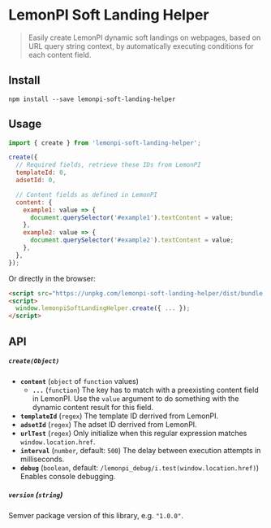 # LemonPI Soft Landing Helper

> Easily create LemonPI dynamic soft landings on webpages, based on URL query string context, by automatically executing conditions for each content field.

## Install

```shell
npm install --save lemonpi-soft-landing-helper
```

## Usage

```js
import { create } from 'lemonpi-soft-landing-helper';

create({
  // Required fields, retrieve these IDs from LemonPI
  templateId: 0,
  adsetId: 0,

  // Content fields as defined in LemonPI
  content: {
    example1: value => {
      document.querySelector('#example1').textContent = value;
    },
    example2: value => {
      document.querySelector('#example2').textContent = value;
    },
  },
});
```

Or directly in the browser:

```html
<script src="https://unpkg.com/lemonpi-soft-landing-helper/dist/bundle.umd.js"></script>
<script>
  window.lemonpiSoftLandingHelper.create({ ... });
</script>
```

## API

##### `create(Object)`

- **`content`** (`object` of `function` values)
  - **`...`** (`function`)
    The key has to match with a preexisting content field in LemonPI. Use the `value` argument to do something with the dynamic content result for this field.
- **`templateId`** (`regex`)
  The template ID derrived from LemonPI.
- **`adsetId`** (`regex`)
  The adset ID derrived from LemonPI.
- **`urlTest`** (`regex`)
  Only initialize when this regular expression matches `window.location.href`.
- **`interval`** (`number`, default: `500`)
  The delay between execution attempts in milliseconds.
- **`debug`** (`boolean`, default: `/lemonpi_debug/i.test(window.location.href)`)
  Enables console debugging.

##### `version` (`string`)

Semver package version of this library, e.g. `"1.0.0"`.
